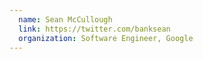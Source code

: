 ```yaml
---
  name: Sean McCullough
  link: https://twitter.com/banksean
  organization: Software Engineer, Google
---
```

